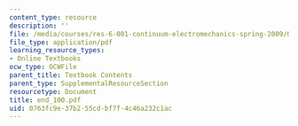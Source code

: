 ```yaml
---
content_type: resource
description: ''
file: /media/courses/res-6-001-continuum-electromechanics-spring-2009/0763fc9e37b255cdbf7f4c46a232c1ac_end_100.pdf
file_type: application/pdf
learning_resource_types:
- Online Textbooks
ocw_type: OCWFile
parent_title: Textbook Contents
parent_type: SupplementalResourceSection
resourcetype: Document
title: end_100.pdf
uid: 0763fc9e-37b2-55cd-bf7f-4c46a232c1ac
---
```

